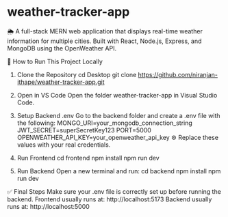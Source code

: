 # weather-tracker-app
🌦️ A full-stack MERN web application that displays real-time weather information for multiple cities. Built with React, Node.js, Express, and MongoDB using the OpenWeather API.

🚀 How to Run This Project Locally
1. Clone the Repository
cd Desktop
git clone https://github.com/niranjan-ithape/weather-tracker-app.git

2. Open in VS Code
Open the folder weather-tracker-app in Visual Studio Code.

3. Setup Backend .env
Go to the backend folder and create a .env file with the following:
MONGO_URI=your_mongodb_connection_string
JWT_SECRET=superSecretKey123
PORT=5000
OPENWEATHER_API_KEY=your_openweather_api_key
⚙️ Replace these values with your real credentials.

5. Run Frontend
cd frontend
npm install
npm run dev

6. Run Backend
Open a new terminal and run:
cd backend
npm install
npm run dev

✅ Final Steps
Make sure your .env file is correctly set up before running the backend.
Frontend usually runs at: http://localhost:5173
Backend usually runs at: http://localhost:5000
